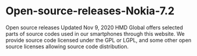 # Open-source-releases-Nokia-7.2
Open source releases Updated Nov 9, 2020 HMD Global offers selected parts of source codes used in our smartphones through this website. We provide source code licensed under the GPL or LGPL, and some other open source licenses allowing source code distribution.
